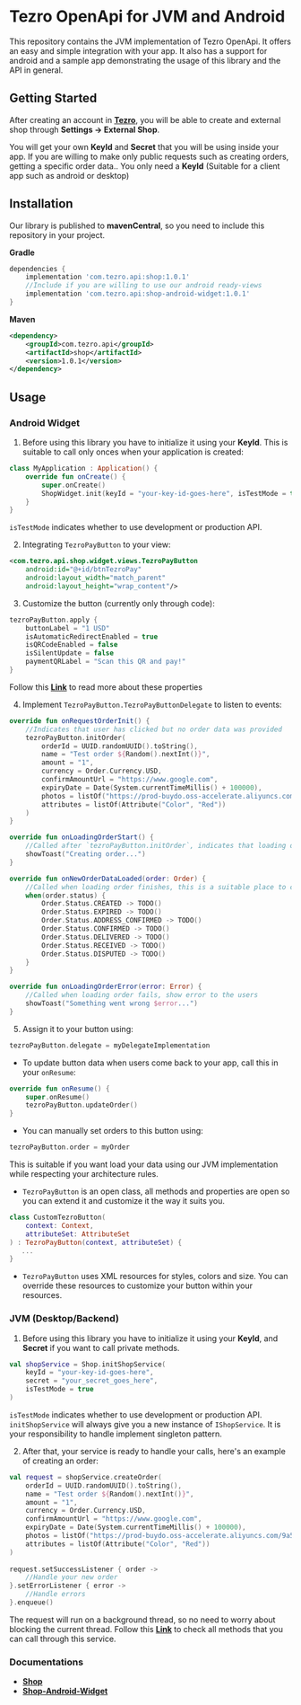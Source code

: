 # Tezro OpenApi for JVM and Android
This repository contains the JVM implementation of Tezro OpenApi. It offers an easy and simple integration with your app.
It also has a support for android and a sample app demonstrating the usage of this library and the API in general.

## Getting Started

After creating an account in [**Tezro**](https://tezro.com/), you will be able to create and external shop through **Settings -> External Shop**.

You will get your own **KeyId** and **Secret** that you will be using inside your app.
If you are willing to make only public requests such as creating orders, getting a specific order data.. You only need a **KeyId** (Suitable for a client app such as android or desktop)

## Installation

Our library is published to **mavenCentral**, so you need to include this repository in your project.

**Gradle**
```groovy
dependencies {
    implementation 'com.tezro.api:shop:1.0.1'
    //Include if you are willing to use our android ready-views
    implementation 'com.tezro.api:shop-android-widget:1.0.1'
}
```

**Maven**
```xml
<dependency>
    <groupId>com.tezro.api</groupId>
    <artifactId>shop</artifactId>
    <version>1.0.1</version>
</dependency>
```

## Usage

### Android Widget

1. Before using this library you have to initialize it using your **KeyId**.
This is suitable to call only onces when your application is created:
```kotlin
class MyApplication : Application() {
    override fun onCreate() {
        super.onCreate()
        ShopWidget.init(keyId = "your-key-id-goes-here", isTestMode = true)
    }
}
```

`isTestMode` indicates whether to use development or production API.

2. Integrating `TezroPayButton` to your view:
```xml
<com.tezro.api.shop.widget.views.TezroPayButton
    android:id="@+id/btnTezroPay"
    android:layout_width="match_parent"
    android:layout_height="wrap_content"/>
```

3. Customize the button (currently only through code):
```kotlin
tezroPayButton.apply {
    buttonLabel = "1 USD"
    isAutomaticRedirectEnabled = true
    isQRCodeEnabled = false
    isSilentUpdate = false
    paymentQRLabel = "Scan this QR and pay!"
}
```

Follow this [**Link**](https://gitlab.i-link.pro/tezro/tezro-android-open-api/-/blob/master/docs/shop-android-widget/shop-android-widget/com.tezro.api.shop.widget.views/-tezro-pay-button/index.md#properties) to read more about these properties

4. Implement `TezroPayButton.TezroPayButtonDelegate` to listen to events:
```kotlin
override fun onRequestOrderInit() {
    //Indicates that user has clicked but no order data was provided
    tezroPayButton.initOrder(
        orderId = UUID.randomUUID().toString(),
        name = "Test order ${Random().nextInt()}",
        amount = "1",
        currency = Order.Currency.USD,
        confirmAmountUrl = "https://www.google.com",
        expiryDate = Date(System.currentTimeMillis() + 100000),
        photos = listOf("https://prod-buydo.oss-accelerate.aliyuncs.com/9a537dfd2e9a493f8fef4d35d119a43b.jpg"),
        attributes = listOf(Attribute("Color", "Red"))
    )
}

override fun onLoadingOrderStart() {
    //Called after `tezroPayButton.initOrder`, indicates that loading order has started
    showToast("Creating order...")
}

override fun onNewOrderDataLoaded(order: Order) {
    //Called when loading order finishes, this is a suitable place to check for new status
    when(order.status) {
        Order.Status.CREATED -> TODO()
        Order.Status.EXPIRED -> TODO()
        Order.Status.ADDRESS_CONFIRMED -> TODO()
        Order.Status.CONFIRMED -> TODO()
        Order.Status.DELIVERED -> TODO()
        Order.Status.RECEIVED -> TODO()
        Order.Status.DISPUTED -> TODO()
    }
}

override fun onLoadingOrderError(error: Error) {
    //Called when loading order fails, show error to the users
    showToast("Something went wrong $error...")
}
```

5. Assign it to your button using:
```kotlin
tezroPayButton.delegate = myDelegateImplementation
```

+ To update button data when users come back to your app, call this in your `onResume`:
```kotlin
override fun onResume() {
    super.onResume()
    tezroPayButton.updateOrder()
}
```

+ You can manually set orders to this button using:
```kotlin
tezroPayButton.order = myOrder
```
This is suitable if you want load your data using our JVM implementation while respecting your architecture rules.

+ `TezroPayButton` is an open class, all methods and properties are open so you can extend it and customize it the way it suits you.
```kotlin
class CustomTezroButton(
    context: Context,
    attributeSet: AttributeSet
) : TezroPayButton(context, attributeSet) {
   ... 
}
```

+ `TezroPayButton` uses XML resources for styles, colors and size. You can override these resources to customize your button within your resources.

### JVM (Desktop/Backend)
1. Before using this library you have to initialize it using your **KeyId**, and **Secret** if you want to call private methods.
```kotlin
val shopService = Shop.initShopService(
    keyId = "your-key-id-goes-here",
    secret = "your_secret_goes_here",
    isTestMode = true
)
```

`isTestMode` indicates whether to use development or production API.
`initShopService` will always give you a new instance of `IShopService`. It is your responsibility to handle implement singleton pattern.

2. After that, your service is ready to handle your calls, here's an example of creating an order:
```kotlin
val request = shopService.createOrder(
    orderId = UUID.randomUUID().toString(),
    name = "Test order ${Random().nextInt()}",
    amount = "1",
    currency = Order.Currency.USD,
    confirmAmountUrl = "https://www.google.com",
    expiryDate = Date(System.currentTimeMillis() + 100000),
    photos = listOf("https://prod-buydo.oss-accelerate.aliyuncs.com/9a537dfd2e9a493f8fef4d35d119a43b.jpg"),
    attributes = listOf(Attribute("Color", "Red"))
)
        
request.setSuccessListener { order ->  
    //Handle your new order
}.setErrorListener { error ->  
    //Handle errors
}.enqueue()
```
The request will run on a background thread, so no need to worry about blocking the current thread.
Follow this **[Link](https://gitlab.i-link.pro/tezro/tezro-android-open-api/-/blob/master/docs/shop/shop/com.tezro.api.shop.service/-i-shop-service/index.md#functions)** to check all methods that you can call through this service.

### Documentations
* [**Shop**](https://gitlab.i-link.pro/tezro/tezro-android-open-api/-/blob/master/docs/shop/index.md)
* [**Shop-Android-Widget**](https://gitlab.i-link.pro/tezro/tezro-android-open-api/-/blob/master/docs/shop-android-widget/index.md)